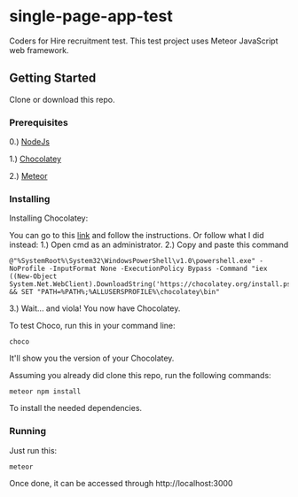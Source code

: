 # single-page-app-test
Coders for Hire recruitment test. This test project uses Meteor JavaScript web framework.

## Getting Started

Clone or download this repo.

### Prerequisites

0.) [NodeJs](https://nodejs.org/en/)

1.) [Chocolatey](https://chocolatey.org/install#requirements)

2.) [Meteor](https://www.meteor.com/)

### Installing

Installing Chocolatey: 

You can go to this [link](https://chocolatey.org/install#requirements) and follow the instructions.
Or follow what I did instead:
1.) Open cmd as an administrator.
2.) Copy and paste this command

    @"%SystemRoot%\System32\WindowsPowerShell\v1.0\powershell.exe" -NoProfile -InputFormat None -ExecutionPolicy Bypass -Command "iex ((New-Object System.Net.WebClient).DownloadString('https://chocolatey.org/install.ps1'))" && SET "PATH=%PATH%;%ALLUSERSPROFILE%\chocolatey\bin"

3.) Wait... and viola! You now have Chocolatey.

To test Choco, run this in your command line:

    choco

It'll show you the version of your Chocolatey.

Assuming you already did clone this repo, run the following commands:

    meteor npm install
    
To install the needed dependencies.
    
### Running

Just run this:
    
    meteor
    
Once done, it can be accessed through http://localhost:3000